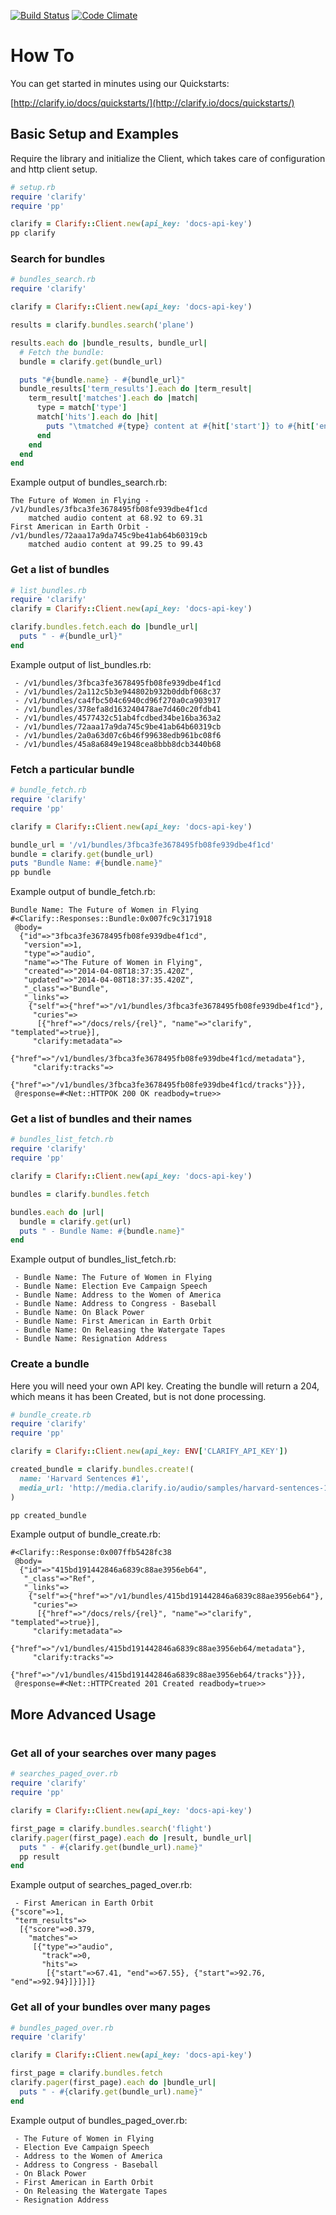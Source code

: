 
[![Build Status][travis-image]][travis-url] [![Code Climate][cc-image]][cc-url]

# How To

You can get started in minutes using our Quickstarts:

[http://clarify.io/docs/quickstarts/](http://clarify.io/docs/quickstarts/)

## Basic Setup and Examples

Require the library and initialize the Client, which takes care of
configuration and http client setup.

```ruby
# setup.rb
require 'clarify'
require 'pp'

clarify = Clarify::Client.new(api_key: 'docs-api-key')
pp clarify
```

### Search for bundles

```ruby
# bundles_search.rb
require 'clarify'

clarify = Clarify::Client.new(api_key: 'docs-api-key')

results = clarify.bundles.search('plane')

results.each do |bundle_results, bundle_url|
  # Fetch the bundle:
  bundle = clarify.get(bundle_url)

  puts "#{bundle.name} - #{bundle_url}"
  bundle_results['term_results'].each do |term_result|
    term_result['matches'].each do |match|
      type = match['type']
      match['hits'].each do |hit|
        puts "\tmatched #{type} content at #{hit['start']} to #{hit['end']}"
      end
    end
  end
end
```

Example output of bundles_search.rb:
```
The Future of Women in Flying - /v1/bundles/3fbca3fe3678495fb08fe939dbe4f1cd
	matched audio content at 68.92 to 69.31
First American in Earth Orbit - /v1/bundles/72aaa17a9da745c9be41ab64b60319cb
	matched audio content at 99.25 to 99.43
```

### Get a list of bundles

```ruby
# list_bundles.rb
require 'clarify'
clarify = Clarify::Client.new(api_key: 'docs-api-key')

clarify.bundles.fetch.each do |bundle_url|
  puts " - #{bundle_url}"
end
```

Example output of list_bundles.rb:
```
 - /v1/bundles/3fbca3fe3678495fb08fe939dbe4f1cd
 - /v1/bundles/2a112c5b3e944802b932b0ddbf068c37
 - /v1/bundles/ca4fbc504c6940cd96f270a0ca903917
 - /v1/bundles/378efa8d163240478ae7d460c20fdb41
 - /v1/bundles/4577432c51ab4fcdbed34be16ba363a2
 - /v1/bundles/72aaa17a9da745c9be41ab64b60319cb
 - /v1/bundles/2a0a63d07c6b46f99638edb961bc08f6
 - /v1/bundles/45a8a6849e1948cea8bbb8dcb3440b68
```

### Fetch a particular bundle

```ruby
# bundle_fetch.rb
require 'clarify'
require 'pp'

clarify = Clarify::Client.new(api_key: 'docs-api-key')

bundle_url = '/v1/bundles/3fbca3fe3678495fb08fe939dbe4f1cd'
bundle = clarify.get(bundle_url)
puts "Bundle Name: #{bundle.name}"
pp bundle
```

Example output of bundle_fetch.rb:
```
Bundle Name: The Future of Women in Flying
#<Clarify::Responses::Bundle:0x007fc9c3171918
 @body=
  {"id"=>"3fbca3fe3678495fb08fe939dbe4f1cd",
   "version"=>1,
   "type"=>"audio",
   "name"=>"The Future of Women in Flying",
   "created"=>"2014-04-08T18:37:35.420Z",
   "updated"=>"2014-04-08T18:37:35.420Z",
   "_class"=>"Bundle",
   "_links"=>
    {"self"=>{"href"=>"/v1/bundles/3fbca3fe3678495fb08fe939dbe4f1cd"},
     "curies"=>
      [{"href"=>"/docs/rels/{rel}", "name"=>"clarify", "templated"=>true}],
     "clarify:metadata"=>
      {"href"=>"/v1/bundles/3fbca3fe3678495fb08fe939dbe4f1cd/metadata"},
     "clarify:tracks"=>
      {"href"=>"/v1/bundles/3fbca3fe3678495fb08fe939dbe4f1cd/tracks"}}},
 @response=#<Net::HTTPOK 200 OK readbody=true>>
```

### Get a list of bundles and their names

```ruby
# bundles_list_fetch.rb
require 'clarify'
require 'pp'

clarify = Clarify::Client.new(api_key: 'docs-api-key')

bundles = clarify.bundles.fetch

bundles.each do |url|
  bundle = clarify.get(url)
  puts " - Bundle Name: #{bundle.name}"
end
```

Example output of bundles_list_fetch.rb:
```
 - Bundle Name: The Future of Women in Flying
 - Bundle Name: Election Eve Campaign Speech
 - Bundle Name: Address to the Women of America
 - Bundle Name: Address to Congress - Baseball
 - Bundle Name: On Black Power
 - Bundle Name: First American in Earth Orbit
 - Bundle Name: On Releasing the Watergate Tapes
 - Bundle Name: Resignation Address
```

### Create a bundle

Here you will need your own API key. Creating the bundle will return a 204,
which means it has been Created, but is not done processing.

```ruby
# bundle_create.rb
require 'clarify'
require 'pp'

clarify = Clarify::Client.new(api_key: ENV['CLARIFY_API_KEY'])

created_bundle = clarify.bundles.create!(
  name: 'Harvard Sentences #1',
  media_url: 'http://media.clarify.io/audio/samples/harvard-sentences-1.wav'
)

pp created_bundle
```

Example output of bundle_create.rb:
```
#<Clarify::Response:0x007ffb5428fc38
 @body=
  {"id"=>"415bd191442846a6839c88ae3956eb64",
   "_class"=>"Ref",
   "_links"=>
    {"self"=>{"href"=>"/v1/bundles/415bd191442846a6839c88ae3956eb64"},
     "curies"=>
      [{"href"=>"/docs/rels/{rel}", "name"=>"clarify", "templated"=>true}],
     "clarify:metadata"=>
      {"href"=>"/v1/bundles/415bd191442846a6839c88ae3956eb64/metadata"},
     "clarify:tracks"=>
      {"href"=>"/v1/bundles/415bd191442846a6839c88ae3956eb64/tracks"}}},
 @response=#<Net::HTTPCreated 201 Created readbody=true>>
```

## More Advanced Usage
#
### Get all of your searches over many pages

```ruby
# searches_paged_over.rb
require 'clarify'
require 'pp'

clarify = Clarify::Client.new(api_key: 'docs-api-key')

first_page = clarify.bundles.search('flight')
clarify.pager(first_page).each do |result, bundle_url|
  puts " - #{clarify.get(bundle_url).name}"
  pp result
end
```

Example output of searches_paged_over.rb:
```
 - First American in Earth Orbit
{"score"=>1,
 "term_results"=>
  [{"score"=>0.379,
    "matches"=>
     [{"type"=>"audio",
       "track"=>0,
       "hits"=>
        [{"start"=>67.41, "end"=>67.55}, {"start"=>92.76, "end"=>92.94}]}]}]}
```

### Get all of your bundles over many pages

```ruby
# bundles_paged_over.rb
require 'clarify'

clarify = Clarify::Client.new(api_key: 'docs-api-key')

first_page = clarify.bundles.fetch
clarify.pager(first_page).each do |bundle_url|
  puts " - #{clarify.get(bundle_url).name}"
end
```

Example output of bundles_paged_over.rb:
```
 - The Future of Women in Flying
 - Election Eve Campaign Speech
 - Address to the Women of America
 - Address to Congress - Baseball
 - On Black Power
 - First American in Earth Orbit
 - On Releasing the Watergate Tapes
 - Resignation Address
```


[travis-image]: https://travis-ci.org/Clarify/clarify-ruby.svg
[travis-url]: https://travis-ci.org/Clarify/clarify-ruby

[cc-image]: https://codeclimate.com/github/Clarify/clarify-ruby/badges/gpa.svg
[cc-url]: https://codeclimate.com/github/Clarify/clarify-ruby
